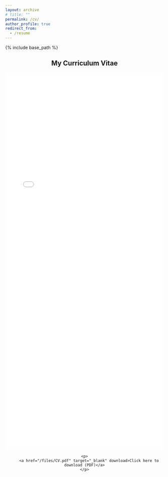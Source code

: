 ```yaml
---
layout: archive
# title: ""
permalink: /cv/
author_profile: true
redirect_from:
  - /resume
---
```


{% include base_path %}

<div style="text-align: center;">
    <h2>My Curriculum Vitae</h2>
    <iframe 
        src="/files/CV.pdf" 
        style="width:100%; height:1200px; border:none;" 
        title="My Curriculum Vitae">
        <p>
            Your browser does not support PDF embedding. Please click the following link to download and view: 
            <a href="/files/CV.pdf" target="_blank">Download my Vitae</a>
        </p>
    </iframe>
    
    <p>
        <a href="/files/CV.pdf" target="_blank" download>Click here to download (PDF)</a>
    </p>
</div>

<!-- Education
======
* Ph.D in Version Control Theory, GitHub University, 2018 (expected)
* M.S. in Jekyll, GitHub University, 2014
* B.S. in GitHub, GitHub University, 2012

Work experience
======
* Spring 2024: Academic Pages Collaborator
  * GitHub University
  * Duties includes: Updates and improvements to template
  * Supervisor: The Users

* Fall 2015: Research Assistant
  * GitHub University
  * Duties included: Merging pull requests
  * Supervisor: Professor Hub

* Summer 2015: Research Assistant
  * GitHub University
  * Duties included: Tagging issues
  * Supervisor: Professor Git
  
Skills
======
* Skill 1
* Skill 2
  * Sub-skill 2.1
  * Sub-skill 2.2
  * Sub-skill 2.3
* Skill 3

Publications
======
  <ul>{% for post in site.publications reversed %}
    {% include archive-single-cv.html %}
  {% endfor %}</ul>
  
Talks
======
  <ul>{% for post in site.talks reversed %}
    {% include archive-single-talk-cv.html  %}
  {% endfor %}</ul>
  
Teaching
======
  <ul>{% for post in site.teaching reversed %}
    {% include archive-single-cv.html %}
  {% endfor %}</ul>
  
Service and leadership
======
* Currently signed in to 43 different slack teams -->
